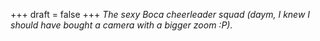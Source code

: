 
+++
draft = false
+++
_The sexy Boca cheerleader squad (daym, I knew I should have bought a camera with a bigger zoom :P)._
